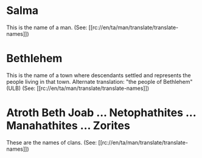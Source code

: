 # Salma

This is the name of a man. (See: [[rc://en/ta/man/translate/translate-names]])

# Bethlehem

This is the name of a town where descendants settled and represents the people living in that town. Alternate translation: "the people of Bethlehem" (ULB) (See: [[rc://en/ta/man/translate/translate-names]])

# Atroth Beth Joab ... Netophathites ... Manahathites ... Zorites

These are the names of clans. (See: [[rc://en/ta/man/translate/translate-names]])

